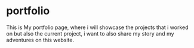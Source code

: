 # portfolio


This is My portfolio page, where i will showcase the projects that i worked on but also the current project, i want to also share my story and my adventures on this website.


